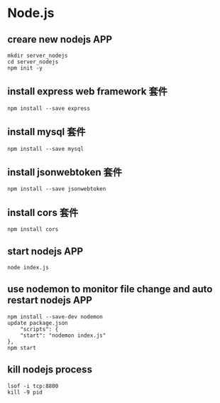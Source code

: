 # Node.js
## creare new nodejs APP
    mkdir server_nodejs
    cd server_nodejs
    npm init -y

## install express web framework 套件
    npm install --save express

## install mysql 套件
    npm install --save mysql

## install jsonwebtoken 套件
    npm install --save jsonwebtoken

## install cors 套件
    npm install cors

## start nodejs APP
    node index.js

## use nodemon to monitor file change and auto restart nodejs APP
    npm install --save-dev nodemon
    update package.json
        "scripts": {
        "start": "nodemon index.js"
    },
    npm start

## kill nodejs process
    lsof -i tcp:8800
    kill -9 pid
